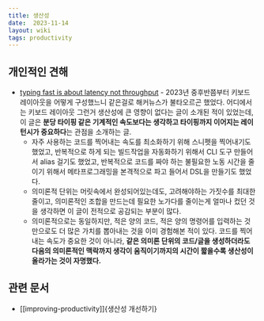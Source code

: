 ```yaml
---
title: 생산성
date:  2023-11-14
layout: wiki
tags: productivity
---
```



## 개인적인 견해

* [typing fast is about latency not throughput](https://two-wrongs.com/typing-fast-is-about-latency-not-throughput) - 2023년 중후반쯤부터 키보드 레이아웃을 어떻게 구성했느니 같은걸로 해커뉴스가 불타오르곤 했었다. 어디에서는 키보드 레이아웃 그런거 생산성에 큰 영향이 없다는 글이 소개된 적이 있었는데, 이 글은 **분당 타이핑 같은 기계적인 속도보다는 생각하고 타이핑까지 이어지는 레이턴시가 중요하다**는 관점을 소개하는 글.
  * 자주 사용하는 코드를 찍어내는 속도를 최소화하기 위해 스니펫을 찍어내기도 했었고, 반복적으로 하게 되는 빌드작업을 자동화하기 위해서 CLI 도구 만들어서 alias 걸기도 했었고, 반복적으로 코드를 짜야 하는 불필요한 노동 시간을 줄이기 위해서 메타프로그래밍을 본격적으로 파고 들어서 DSL을 만들기도 했었다.
  * 의미론적 단위는 머릿속에서 완성되어있는데도, 고려해야하는 가짓수를 최대한 줄이고, 의미론적인 조합을 만드는데 필요한 노가다를 줄이는게 얼마나 컸던 것을 생각하면 이 글이 전적으로 공감되는 부분이 많다.
  * 의미론적으로는 동일하지만, 적은 양의 코드, 적은 양의 명령어를 입력하는 것 만으로도 더 많은 가치를 뽑아내는 것을 이미 경험해본 적이 있다. 코드를 찍어내는 속도가 중요한 것이 아니라, **같은 의미론 단위의 코드/글을 생성하더라도 다음의 의미론적인 맥락까지 생각이 움직이기까지의 시간이 짧을수록 생산성이 올라가는 것이 자명했다.**

## 관련 문서

* [[improving-productivity]]{생산성 개선하기}
